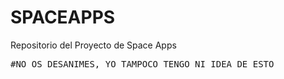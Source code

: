 # SPACEAPPS
Repositorio del Proyecto de Space Apps
<pre>
#NO OS DESANIMES, YO TAMPOCO TENGO NI IDEA DE ESTO
</pre>
